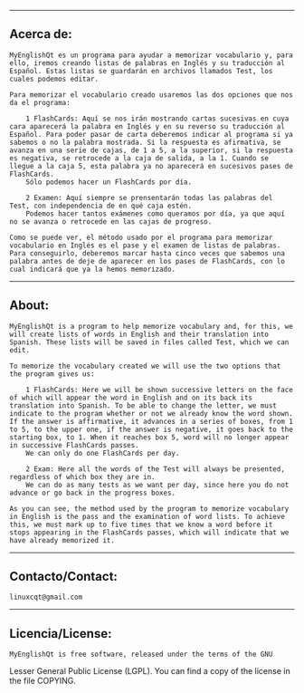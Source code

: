 ----------
Acerca de:
----------
	MyEnglishQt es un programa para ayudar a memorizar vocabulario y, para ello, iremos creando listas de palabras en Inglés y su traducción al Español. Estas listas se guardarán en archivos llamados Test, los cuales podemos editar.

	Para memorizar el vocabulario creado usaremos las dos opciones que nos da el programa:
	
		1 FlashCards: Aquí se nos irán mostrando cartas sucesivas en cuya cara aparecerá la palabra en Inglés y en su reverso su traducción al Español. Para poder pasar de carta deberemos indicar al programa si ya sabemos o no la palabra mostrada. Si la respuesta es afirmativa, se avanza en una serie de cajas, de 1 a 5, a la superior, si la respuesta es negativa, se retrocede a la caja de salida, a la 1. Cuando se llegue a la caja 5, esta palabra ya no aparecerá en sucesivos pases de FlashCards.
		Sólo podemos hacer un FlashCards por día.
	
		2 Examen: Aquí siempre se prensentarán todas las palabras del Test, con independencia de en qué caja estén. 
		Podemos hacer tantos exámenes como queramos por día, ya que aquí no se avanza o retrocede en las cajas de progreso.
	
	Como se puede ver, el método usado por el programa para memorizar vocabulario en Inglés es el pase y el examen de listas de palabras. Para conseguirlo, deberemos marcar hasta cinco veces que sabemos una palabra antes de deje de aparecer en los pases de FlashCards, con lo cual indicará que ya la hemos memorizado.

----------
About:
----------
	MyEnglishQt is a program to help memorize vocabulary and, for this, we will create lists of words in English and their translation into Spanish. These lists will be saved in files called Test, which we can edit.

	To memorize the vocabulary created we will use the two options that the program gives us:

		1 FlashCards: Here we will be shown successive letters on the face of which will appear the word in English and on its back its translation into Spanish. To be able to change the letter, we must indicate to the program whether or not we already know the word shown. If the answer is affirmative, it advances in a series of boxes, from 1 to 5, to the upper one, if the answer is negative, it goes back to the starting box, to 1. When it reaches box 5, word will no longer appear in successive FlashCards passes.
		We can only do one FlashCards per day.

		2 Exam: Here all the words of the Test will always be presented, regardless of which box they are in.
		We can do as many tests as we want per day, since here you do not advance or go back in the progress boxes.

	As you can see, the method used by the program to memorize vocabulary in English is the pass and the examination of word lists. To achieve this, we must mark up to five times that we know a word before it stops appearing in the FlashCards passes, which will indicate that we have already memorized it.

-----------------
Contacto/Contact: 
-----------------
	linuxcqt@gmail.com

-----------------
Licencia/License: 
-----------------
	MyEnglishQt is free software, released under the terms of the GNU
Lesser General Public License (LGPL). You can find a copy of the
license in the file COPYING.


